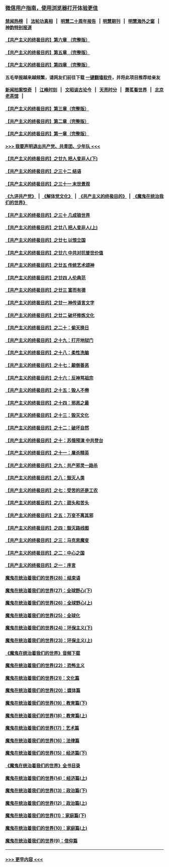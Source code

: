 ### [微信用户指南，使用浏览器打开体验更佳](https://github.com/gfw-breaker/banned-news1/blob/master/indexes/wechat-guide.md?t=0)
#### [禁闻热榜](热点新闻.md?t=0)  &nbsp;&nbsp;|&nbsp;&nbsp; [法轮功真相](https://github.com/gfw-breaker/truth/blob/master/README.md?t=0) &nbsp;&nbsp;|&nbsp;&nbsp; [明慧二十周年报告](https://github.com/gfw-breaker/mh-reports/blob/master/README.md?t=0) &nbsp;&nbsp;|&nbsp;&nbsp;[明慧期刊](https://github.com/gfw-breaker/mh-qikan) &nbsp;&nbsp;|&nbsp;&nbsp; [明慧海外之窗](https://github.com/gfw-breaker/mh-news/blob/master/README.md?t=0) &nbsp;&nbsp;|&nbsp;&nbsp; [神韵特别报道](https://github.com/gfw-breaker/mh-news/blob/master/shenyun.md?t=0)
#### [【共产主义的终极目的】第六章 （完整版）](../pages/nsc422/n11428913.md?t=02072133) 
#### [【共产主义的终极目的】第五章 （完整版）](../pages/nsc422/n11428912.md?t=02072133) 
#### [【共产主义的终极目的】第四章 （完整版）](../pages/nsc422/n11428907.md?t=02072133) 
#### 五毛举报越来越频繁，请网友们前往下载 [一键翻墙软件](https://github.com/gfw-breaker/ssr-accounts)，并将此项目推荐给亲友
#### [新闻拍案惊奇](https://github.com/gfw-breaker/banned-news1/blob/master/pages/link4.md) &nbsp;&nbsp;|&nbsp;&nbsp; [江峰时刻](https://github.com/gfw-breaker/banned-news1/blob/master/pages/link4.md) &nbsp;&nbsp;|&nbsp;&nbsp; [文昭谈古论今](https://github.com/gfw-breaker/banned-news1/blob/master/pages/link4.md) &nbsp;&nbsp;|&nbsp;&nbsp; [天亮时分](https://github.com/gfw-breaker/banned-news1/blob/master/pages/link4.md) &nbsp;&nbsp;|&nbsp;&nbsp; [萧茗看世界](https://github.com/gfw-breaker/banned-news1/blob/master/pages/link4.md) &nbsp;&nbsp;|&nbsp;&nbsp; [北京老茶馆](https://github.com/gfw-breaker/banned-news1/blob/master/pages/link4.md) &nbsp;&nbsp;|&nbsp;&nbsp; 
#### [【共产主义的终极目的】第三章（完整版）](../pages/nsc422/n11428848.md?t=02072133) 
#### [【共产主义的终极目的】第二章（完整版）](../pages/nsc422/n11428831.md?t=02072133) 
#### [【共产主义的终极目的】第一章（完整版）](../pages/nsc422/n11417651.md?t=02072133) 
#### [>>> 我要声明退出共产党、共青团、少年队 <<<](https://github.com/begood0513/goodnews/blob/master/quit/letter.md) 
#### [【共产主义的终极目的】之廿九 把人变非人(下)](../pages/nsc422/n11344140.md?t=02072133) 
#### [【共产主义的终极目的】之三十二 结语](../pages/nsc422/n11360535.md?t=02072133) 
#### [【共产主义的终极目的】之三十一 末世景观](../pages/nsc422/n11351129.md?t=02072133) 
#### [《九评共产党》](https://github.com/begood0513/9ping.md/blob/master/README.md) &nbsp;|&nbsp; [《解体党文化》](../../../../jtdwh.md/blob/master/README.md)  &nbsp;|&nbsp; [《共产主义的终极目的》](../../../../gczydzjmd.md/blob/master/README.md) &nbsp;|&nbsp; [《魔鬼在统治我们的世界》](../../../../mgztzwmdsj.md/blob/master/README.md) 
#### [【共产主义的终极目的】之三十 几成狼世界](../pages/nsc422/n11348280.md?t=02072133) 
#### [【共产主义的终极目的】之廿八 把人变非人(上)](../pages/nsc422/n11340492.md?t=02072133) 
#### [【共产主义的终极目的】之廿七 以恨立国](../pages/nsc422/n11336944.md?t=02072133) 
#### [【共产主义的终极目的】之廿六 中共对抗普世价值](../pages/nsc422/n11324785.md?t=02072133) 
#### [【共产主义的终极目的】之廿五 传统艺术颂神](../pages/nsc422/n11296396.md?t=02072133) 
#### [【共产主义的终极目的】之廿四 人伦典范](../pages/nsc422/n11296397.md?t=02072133) 
#### [【共产主义的终极目的】之廿三 富而有德](../pages/nsc422/n11283598.md?t=02072133) 
#### [【共产主义的终极目的】之廿一 神传语言文字](../pages/nsc422/n11263265.md?t=02072133) 
#### [【共产主义的终极目的】之廿二 破坏修炼文化](../pages/nsc422/n11245728.md?t=02072133) 
#### [【共产主义的终极目的】之二十：偷天换日](../pages/nsc422/n11238846.md?t=02072133) 
#### [【共产主义的终极目的】之十九：打开地狱门](../pages/nsc422/n11206376.md?t=02072133) 
#### [【共产主义的终极目的】之十八：柔性洗脑](../pages/nsc422/n11199994.md?t=02072133) 
#### [【共产主义的终极目的】之十七：颠倒善恶](../pages/nsc422/n11179782.md?t=02072133) 
#### [【共产主义的终极目的】之十六：反神骂祖宗](../pages/nsc422/n11166798.md?t=02072133) 
#### [【共产主义的终极目的】之十五：毁人不倦](../pages/nsc422/n11166792.md?t=02072133) 
#### [【共产主义的终极目的】之十四：邪恶之最](../pages/nsc422/n11150249.md?t=02072133) 
#### [【共产主义的终极目的】之十三：毁灭文化](../pages/nsc422/n11135227.md?t=02072133) 
#### [【共产主义的终极目的】之十二：破坏自然](../pages/nsc422/n11135214.md?t=02072133) 
#### [【共产主义的终极目的】之十：苏俄预演 中共登台](../pages/nsc422/n11118424.md?t=02072133) 
#### [【共产主义的终极目的】之十一：屠杀精英](../pages/nsc422/n11118442.md?t=02072133) 
#### [【共产主义的终极目的】之九：共产邪灵一路杀](../pages/nsc422/n11114139.md?t=02072133) 
#### [【共产主义的终极目的】之八：毁灭人类](../pages/nsc422/n11108503.md?t=02072133) 
#### [【共产主义的终极目的】之七：受苦的还是工农](../pages/nsc422/n11101809.md?t=02072133) 
#### [【共产主义的终极目的】之六：甜头和苦头](../pages/nsc422/n11096971.md?t=02072133) 
#### [【共产主义的终极目的】之五：万变不离其邪](../pages/nsc422/n11091285.md?t=02072133) 
#### [【共产主义的终极目的】之四：毁灭路线图](../pages/nsc422/n11086284.md?t=02072133) 
#### [【共产主义的终极目的】之三：马克思魔变](../pages/nsc422/n11061941.md?t=02072133) 
#### [【共产主义的终极目的】之二：中心之国](../pages/nsc422/n11047728.md?t=02072133) 
#### [【共产主义的终极目的】之一：序言](../pages/nsc422/n11086077.md?t=02072133) 
#### [魔鬼在统治着我们的世界(28)：结束语](../pages/nsc422/n10936246.md?t=02072133) 
#### [魔鬼在统治着我们的世界(27)：全球野心(下)](../pages/nsc422/n10928319.md?t=02072133) 
#### [魔鬼在统治着我们的世界(26)：全球野心(上)](../pages/nsc422/n10900318.md?t=02072133) 
#### [魔鬼在统治着我们的世界(25)：全球化](../pages/nsc422/n10788205.md?t=02072133) 
#### [魔鬼在统治着我们的世界(24)：环保主义(下)](../pages/nsc422/n10695307.md?t=02072133) 
#### [魔鬼在统治着我们的世界(23)：环保主义(上)](../pages/nsc422/n10688613.md?t=02072133) 
#### [《魔鬼在统治着我们的世界》音频下载](../pages/nsc422/n10635553.md?t=02072133) 
#### [魔鬼在统治着我们的世界(22)：恐怖主义](../pages/nsc422/n10614727.md?t=02072133) 
#### [魔鬼在统治着我们的世界(21)：文化篇](../pages/nsc422/n10597706.md?t=02072133) 
#### [魔鬼在统治着我们的世界(20)：媒体篇](../pages/nsc422/n10586579.md?t=02072133) 
#### [魔鬼在统治着我们的世界(19)：教育篇(下)](../pages/nsc422/n10564808.md?t=02072133) 
#### [魔鬼在统治着我们的世界(18)：教育篇(上)](../pages/nsc422/n10526970.md?t=02072133) 
#### [魔鬼在统治着我们的世界(17)：艺术篇](../pages/nsc422/n10499093.md?t=02072133) 
#### [魔鬼在统治着我们的世界(16)：法律篇](../pages/nsc422/n10485969.md?t=02072133) 
#### [魔鬼在统治着我们的世界(15)：经济篇(下)](../pages/nsc422/n10469975.md?t=02072133) 
#### [《魔鬼在统治着我们的世界》全书目录](../pages/nsc422/n10464261.md?t=02072133) 
#### [魔鬼在统治着我们的世界(14)：经济篇(上)](../pages/nsc422/n10457370.md?t=02072133) 
#### [魔鬼在统治着我们的世界(13)：政治篇(下)](../pages/nsc422/n10448270.md?t=02072133) 
#### [魔鬼在统治着我们的世界(12)：政治篇(上)](../pages/nsc422/n10444576.md?t=02072133) 
#### [魔鬼在统治着我们的世界(11)：家庭篇(下)](../pages/nsc422/n10440961.md?t=02072133) 
#### [魔鬼在统治着我们的世界(10)：家庭篇(上)](../pages/nsc422/n10435448.md?t=02072133) 
#### [魔鬼在统治着我们的世界(9)：信仰篇](../pages/nsc422/n10432159.md?t=02072133) 

----
#### [ >>> 更早内容 <<< ](../indexes/nsc422-earlier.md)
